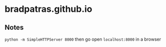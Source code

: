 # bradpatras.github.io

## Notes
`python -m SimpleHTTPServer 8000` then go open `localhost:8000` in a browser

